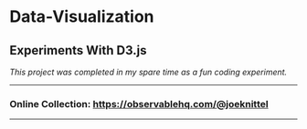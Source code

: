 # Data-Visualization
## Experiments With D3.js

*This project was completed in my spare time as a fun coding experiment.*



<hr>

### Online Collection: <a href = "https://observablehq.com/@joeknittel">https://observablehq.com/@joeknittel</a>

<hr>
